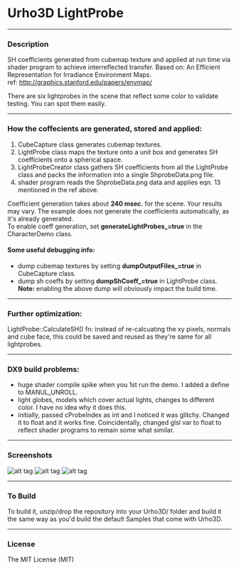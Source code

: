 # Urho3D LightProbe
  
---
### Description
SH coefficients generated from cubemap texture and applied at run time via shader program to achieve interreflected transfer. Based on: An Efficient Representation for Irradiance Environment Maps.  
ref: http://graphics.stanford.edu/papers/envmap/  

There are six lightprobes in the scene that reflect some color to validate testing. You can spot them easily.  
  
---  
### How the coffecients are generated, stored and applied:
1) CubeCapture class generates cubemap textures.
2) LightProbe class maps the texture onto a unit box and generates SH coefficients onto a spherical space.
3) LightProbeCreator class gathers SH coefficients from all the LightProbe class and packs the information into a single ShprobeData.png file.
4) shader program reads the ShprobeData.png data and applies eqn. 13 mentioned in the ref above.
  
Coefficient generation takes about **240 msec.** for the scene. Your results may vary. The example does not generate the coefficients automatically, as it's already generated.  
To enable coeff generation, set **generateLightProbes_=true** in the CharacterDemo class.  

#### Some useful debugging info:
* dump cubemap textures by setting **dumpOutputFiles_=true** in CubeCapture class.
* dump sh coeffs by setting **dumpShCoeff_=true** in LightProbe class.  
**Note:** enabling the above dump will obviously impact the build time.  
  
---  
### Further optimization:
LightProbe::CalculateSH() fn: instead of re-calcuating the xy pixels, normals and cube face, this could be saved and reused as they're same for all lightprobes.
  
---  
### DX9 build problems:
* huge shader compile spike when you 1st run the demo. I added a define to MANUL_UNROLL.
* light globes, models which cover actual lights, changes to different color. I have no idea why it does this.
* initially, passed cProbeIndex as int and I noticed it was glitchy. Changed it to float and it works fine. Coincidentally, changed glsl var to float to reflect shader programs to remain some what similar.

  
---
### Screenshots

![alt tag](https://github.com/Lumak/Urho3D-LightProbe/blob/master/screenshot/lightprobescreen0.png)
![alt tag](https://github.com/Lumak/Urho3D-LightProbe/blob/master/screenshot/lightprobescreen1.png)
![alt tag](https://github.com/Lumak/Urho3D-LightProbe/blob/master/screenshot/lightprobescreen2.png)

---
### To Build
To build it, unzip/drop the repository into your Urho3D/ folder and build it the same way as you'd build the default Samples that come with Urho3D.
  
---  
### License
The MIT License (MIT)







